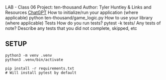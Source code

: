 LAB - Class 06
Project: ten-thousand
Author: Tyler Huntley & 
Links and Resources
[ChatGPT]()
How to initialize/run your application (where applicable)
python ten-thousand/game_logic.py
How to use your library (where applicable)
Tests
How do you run tests?
pytest -k tests/
Any tests of note?
Describe any tests that you did not complete, skipped, etc

## SETUP
```
python3 -m venv .venv
python3 .venv/bin/activate

pip install -r requirements.txt
# Will install pytest by default
```